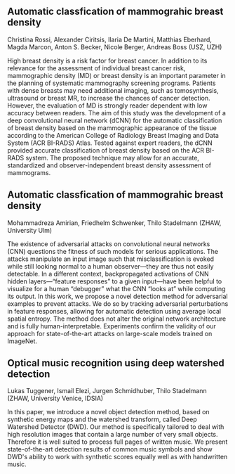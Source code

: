 ## Automatic classfication of mammograhic breast density
Christina Rossi, Alexander Ciritsis, Ilaria De Martini, Matthias Eberhard, Magda Marcon, Anton S. Becker, Nicole Berger, Andreas Boss (USZ, UZH)

High breast density is a risk factor for breast cancer. In addition to its relevance for the assessment of individual breast cancer risk, mammographic density (MD) or breast density is an important parameter in the planning of systematic mammography screening programs. Patients with dense breasts may need additional imaging, such as tomosynthesis, ultrasound or breast MR, to increase the chances of cancer detection. However, the evaluation of MD is strongly reader dependent with low accuracy between readers. 
The aim of this study was the development of a deep convolutional neural network (dCNN) for the automatic classification of breast density based on the mammographic appearance of the tissue according to the American College of Radiology Breast Imaging and Data System (ACR BI-RADS) Atlas.
Tested against expert readers, the dCNN provided accurate classification of breast density based on the ACR BI-RADS system. The proposed technique may allow for an accurate, standardized and observer-independent breast density assessment of mammograms.



## Automatic classfication of mammograhic breast density
Mohammadreza Amirian, Friedhelm Schwenker, Thilo Stadelmann (ZHAW, University Ulm)

The existence of adversarial attacks on convolutional neural
networks (CNN) questions the fitness of such models for serious applications.
The attacks manipulate an input image such that misclassification
is evoked while still looking normal to a human observer—they are thus
not easily detectable. In a different context, backpropagated activations
of CNN hidden layers—“feature responses” to a given input—have been
helpful to visualize for a human “debugger” what the CNN “looks at”
while computing its output. In this work, we propose a novel detection
method for adversarial examples to prevent attacks. We do so by tracking
adversarial perturbations in feature responses, allowing for automatic
detection using average local spatial entropy. The method does not alter
the original network architecture and is fully human-interpretable.
Experiments confirm the validity of our approach for state-of-the-art attacks
on large-scale models trained on ImageNet.

## Optical music recognition using deep watershed detection
Lukas Tuggener, Ismail Elezi, Jurgen Schmidhuber, Thilo Stadelmann (ZHAW, University Venice, IDSIA)

In this paper, we introduce a novel object detection method, based on synthetic energy maps and the watershed transform, 
called Deep Watershed Detector (DWD). Our method is specifically tailored to deal with high resolution images that contain 
a large number of very small objects. Therefore it is well suited to process full pages of written music. We present 
state-of-the-art detection results of common music symbols and show DWD's ability to work with synthetic scores equally 
well as with handwritten music.
